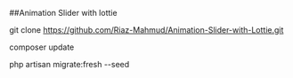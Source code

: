 ##Animation Slider with lottie

git clone https://github.com/Riaz-Mahmud/Animation-Slider-with-Lottie.git

composer update

php artisan migrate:fresh --seed
